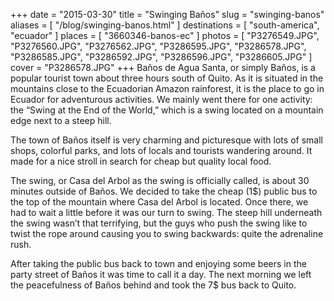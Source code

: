 +++
date    = "2015-03-30"
title   = "Swinging Baños"
slug    = "swinging-banos"
aliases = [ "/blog/swinging-banos.html" ]
destinations = [ "south-america", "ecuador" ]
places  = [ "3660346-banos-ec" ]
photos  = [
  "P3276549.JPG", "P3276560.JPG", "P3276562.JPG", "P3286595.JPG", "P3286578.JPG",
  "P3286585.JPG", "P3286592.JPG", "P3286596.JPG", "P3286605.JPG"
]
cover = "P3286578.JPG"
+++
Baños de Agua Santa, or simply Baños, is a popular tourist town about three hours south of Quito. As it is situated in the mountains close to the Ecuadorian Amazon rainforest, it is the place to go in Ecuador for adventurous activities. We mainly went there for one activity: the “Swing at the End of the World,” which is a swing located on a mountain edge next to a steep hill.
<!--more-->

The town of Baños itself is very charming and picturesque with lots of small shops, colorful parks, and lots of locals and tourists wandering around. It made for a nice stroll in search for cheap but quality local food.

The swing, or Casa del Arbol as the swing is officially called, is about 30 minutes outside of Baños. We decided to take the cheap (1$) public bus to the top of the mountain where Casa del Arbol is located. Once there, we had to wait a little before it was our turn to swing. The steep hill underneath the swing wasn’t that terrifying, but the guys who push the swing like to twist the rope around causing you to swing backwards: quite the adrenaline rush.

After taking the public bus back to town and enjoying some beers in the party street of Baños it was time to call it a day. The next morning we left the peacefulness of Baños behind and took the 7$ bus back to Quito.